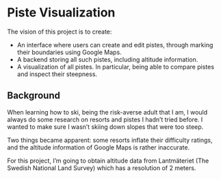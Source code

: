 # Piste Visualization

The vision of this project is to create:

* An interface where users can create and edit pistes, through marking
their boundaries using Google Maps.
* A backend storing all such pistes, including altitude information.
* A visualization of all pistes. In particular, being able to compare pistes and inspect their steepness.

## Background

When learning how to ski, being the risk-averse adult that I am, I would always do some research on resorts and pistes
I hadn’t tried before. I wanted to make sure I wasn’t skiing down slopes that were too steep.

Two things became apparent: some resorts inflate their difficulty ratings, and the altitude information of Google Maps
is rather inaccurate.

For this project, I’m going to obtain altitude data from Lantmäteriet (The Swedish National Land Survey) which has a
resolution of 2 meters.
